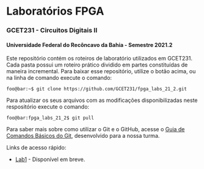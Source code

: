 # Laboratórios FPGA
### GCET231 - Circuitos Digitais II
#### Universidade Federal do Recôncavo da Bahia - Semestre 2021.2

Este repositório contém os roteiros de laboratório utilizados em GCET231. Cada pasta possui um roteiro prático dividido em partes constituídas de maneira incremental. Para baixar esse repositório, utilize o botão acima, ou na linha de comando execute o comando:

```console
foo@bar:~$ git clone https://github.com/GCET231/fpga_labs_21_2.git
```

Para atualizar os seus arquivos com as modificações disponibilizadas neste respositório execute o comando:

```console
foo@bar:fpga_labs_21_2$ git pull
```

Para saber mais sobre como utilizar o Git e o GitHub, acesse o [Guia de Comandos Básicos do Git](https://github.com/GCET231/tut1-github), desenvolvido para a nossa turma.

Links de acesso rápido:

- [Lab1](lab1/spec/) - Disponível em breve.

